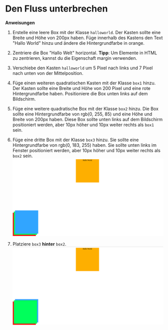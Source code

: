 # Den Fluss unterbrechen

**Anweisungen**

1. Erstelle eine leere Box mit der Klasse `halloworld`. Der Kasten sollte eine Breite und Höhe von 200px haben. Füge innerhalb des Kastens den Text "Hallo World" hinzu und ändere die Hintergrundfarbe in orange.

2. Zentriere die Box "Hallo Welt" horizontal. **Tipp**: Um Elemente in HTML zu zentrieren, kannst du die Eigenschaft margin verwenden.

3. Verschiebe den Kasten `halloworld` um 5 Pixel nach links und 7 Pixel nach unten von der Mittelposition.

4. Füge einen weiteren quadratischen Kasten mit der Klasse `box1` hinzu. Der Kasten sollte eine Breite und Höhe von 200 Pixel und eine rote Hintergrundfarbe haben. Positioniere die Box unten links auf dem Bildschirm.

5. Füge eine weitere quadratische Box mit der Klasse `box2` hinzu. Die Box sollte eine Hintergrundfarbe von rgb(0, 255, 85) und eine Höhe und Breite von 200px haben. Diese Box sollte unten links auf dem Bildschirm positioniert werden, aber 10px höher und 10px weiter rechts als `box1` sein.

6. Füge eine dritte Box mit der Klasse `box3` hinzu. Sie sollte eine Hintergrundfarbe von rgb(0, 183, 255) haben. Sie sollte unten links im Fenster positioniert werden, aber 10px höher und 10px weiter rechts als `box2` sein.
![reference-image](/images/reference-image1.png)

7. Platziere `box3` **hinter** `box2`.
![reference-image](/images/reference-image2.png)
